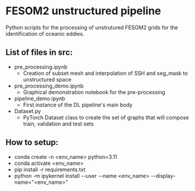 # FESOM2 unstructured pipeline
Python scripts for the processing of unstrutured FESOM2 grids for the identification of oceanic eddies.

## List of files in src:
 * pre_processing.ipynb
   * Creation of subset mesh and interpolation of SSH and seg_mask to unstructured space
 * pre_processing_demo.ipynb
   * Graphical demonstration notebook for the pre-processing
 * pipeline_demo.ipynb
   * First instance of the DL pipeline's main body
 * Dataset.py
   * PyTorch Dataset class to create the set of graphs that will compose train, validation and test sets

## How to setup:
  * conda create -n <env_name> python=3.11
  * conda activate <env_name>
  * pip install -r requirements.txt
  * python -m ipykernel install --user --name <env_name> --display-name="<env_name>"
